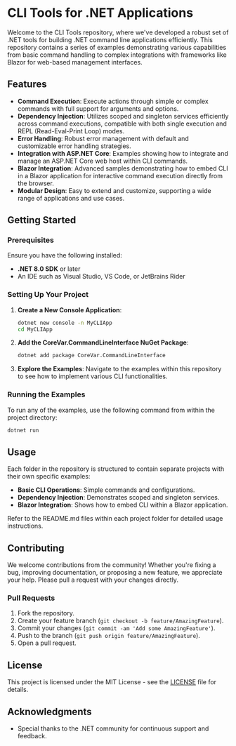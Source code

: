 # CLI Tools for .NET Applications

Welcome to the CLI Tools repository, where we've developed a robust set of .NET tools for building .NET command line applications efficiently. This repository contains a series of examples demonstrating various capabilities from basic command handling to complex integrations with frameworks like Blazor for web-based management interfaces.

## Features

- **Command Execution**: Execute actions through simple or complex commands with full support for arguments and options.
- **Dependency Injection**: Utilizes scoped and singleton services efficiently across command executions, compatible with both single execution and REPL (Read-Eval-Print Loop) modes.
- **Error Handling**: Robust error management with default and customizable error handling strategies.
- **Integration with ASP.NET Core**: Examples showing how to integrate and manage an ASP.NET Core web host within CLI commands.
- **Blazor Integration**: Advanced samples demonstrating how to embed CLI in a Blazor application for interactive command execution directly from the browser.
- **Modular Design**: Easy to extend and customize, supporting a wide range of applications and use cases.

## Getting Started

### Prerequisites

Ensure you have the following installed:
- **.NET 8.0 SDK** or later
- An IDE such as Visual Studio, VS Code, or JetBrains Rider

### Setting Up Your Project

1. **Create a New Console Application**:
   ```bash
   dotnet new console -n MyCLIApp
   cd MyCLIApp
   ```

2. **Add the CoreVar.CommandLineInterface NuGet Package**:
   ```bash
   dotnet add package CoreVar.CommandLineInterface
   ```

3. **Explore the Examples**:
   Navigate to the examples within this repository to see how to implement various CLI functionalities.

### Running the Examples

To run any of the examples, use the following command from within the project directory:

```bash
dotnet run
```

## Usage

Each folder in the repository is structured to contain separate projects with their own specific examples:
- **Basic CLI Operations**: Simple commands and configurations.
- **Dependency Injection**: Demonstrates scoped and singleton services.
- **Blazor Integration**: Shows how to embed CLI within a Blazor application.

Refer to the README.md files within each project folder for detailed usage instructions.

## Contributing

We welcome contributions from the community! Whether you're fixing a bug, improving documentation, or proposing a new feature, we appreciate your help. Please pull a request with your changes directly.

### Pull Requests

1. Fork the repository.
2. Create your feature branch (`git checkout -b feature/AmazingFeature`).
3. Commit your changes (`git commit -am 'Add some AmazingFeature'`).
4. Push to the branch (`git push origin feature/AmazingFeature`).
5. Open a pull request.

## License

This project is licensed under the MIT License - see the [LICENSE](LICENSE) file for details.

## Acknowledgments

- Special thanks to the .NET community for continuous support and feedback.